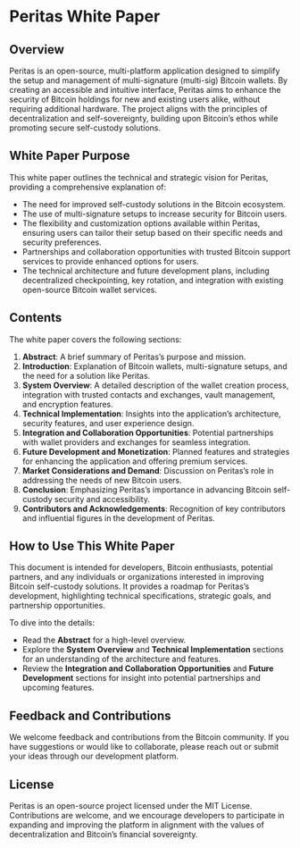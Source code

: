 # Peritas White Paper

## Overview

Peritas is an open-source, multi-platform application designed to simplify the setup and management of multi-signature (multi-sig) Bitcoin wallets. By creating an accessible and intuitive interface, Peritas aims to enhance the security of Bitcoin holdings for new and existing users alike, without requiring additional hardware. The project aligns with the principles of decentralization and self-sovereignty, building upon Bitcoin’s ethos while promoting secure self-custody solutions.

## White Paper Purpose

This white paper outlines the technical and strategic vision for Peritas, providing a comprehensive explanation of:

- The need for improved self-custody solutions in the Bitcoin ecosystem.
- The use of multi-signature setups to increase security for Bitcoin users.
- The flexibility and customization options available within Peritas, ensuring users can tailor their setup based on their specific needs and security preferences.
- Partnerships and collaboration opportunities with trusted Bitcoin support services to provide enhanced options for users.
- The technical architecture and future development plans, including decentralized checkpointing, key rotation, and integration with existing open-source Bitcoin wallet services.

## Contents

The white paper covers the following sections:

1. **Abstract**: A brief summary of Peritas’s purpose and mission.
2. **Introduction**: Explanation of Bitcoin wallets, multi-signature setups, and the need for a solution like Peritas.
3. **System Overview**: A detailed description of the wallet creation process, integration with trusted contacts and exchanges, vault management, and encryption features.
4. **Technical Implementation**: Insights into the application’s architecture, security features, and user experience design.
5. **Integration and Collaboration Opportunities**: Potential partnerships with wallet providers and exchanges for seamless integration.
6. **Future Development and Monetization**: Planned features and strategies for enhancing the application and offering premium services.
7. **Market Considerations and Demand**: Discussion on Peritas’s role in addressing the needs of new Bitcoin users.
8. **Conclusion**: Emphasizing Peritas’s importance in advancing Bitcoin self-custody security and accessibility.
9. **Contributors and Acknowledgements**: Recognition of key contributors and influential figures in the development of Peritas.

## How to Use This White Paper

This document is intended for developers, Bitcoin enthusiasts, potential partners, and any individuals or organizations interested in improving Bitcoin self-custody solutions. It provides a roadmap for Peritas’s development, highlighting technical specifications, strategic goals, and partnership opportunities.

To dive into the details:

- Read the **Abstract** for a high-level overview.
- Explore the **System Overview** and **Technical Implementation** sections for an understanding of the architecture and features.
- Review the **Integration and Collaboration Opportunities** and **Future Development** sections for insight into potential partnerships and upcoming features.

## Feedback and Contributions

We welcome feedback and contributions from the Bitcoin community. If you have suggestions or would like to collaborate, please reach out or submit your ideas through our development platform.

## License

Peritas is an open-source project licensed under the MIT License. Contributions are welcome, and we encourage developers to participate in expanding and improving the platform in alignment with the values of decentralization and Bitcoin’s financial sovereignty.
